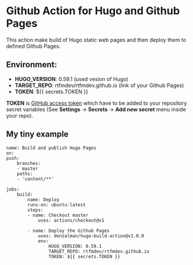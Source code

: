 # Github Action for Hugo and Github Pages

This action make build of Hugo static web pages and then deploy them to defined Github Pages.

## Environment:

- **HUGO_VERSION**: 0.59.1 (used vesion of Hugo)
- **TARGET_REPO**: rtfmdev/rtfmdev.github.io (link of your Github Pages)
- **TOKEN**: ${{ secrets.TOKEN }}

**TOKEN** is [GitHub access token](https://help.github.com/en/github/authenticating-to-github/creating-a-personal-access-token-for-the-command-line#creating-a-token) which have to be added to your repository secret variables (See **Settings** -> **Secrets** -> **Add new secret** menu inside your repo).

##  My tiny example
```
name: Build and publish Hugo Pages
on:
push:
    branches:
    - master
    paths:
    - 'content/**'

jobs:
    build:
        name: Deploy
        runs-on: ubuntu-latest
        steps:
        - name: Checkout master
            uses: actions/checkout@v1

        - name: Deploy the Github Pages
            uses: denzalman/hugo-build-action@v1.0.0
            env:
                HUGO_VERSION: 0.59.1
                TARGET_REPO: rtfmdev/rtfmdev.github.io
                TOKEN: ${{ secrets.TOKEN }}
```
